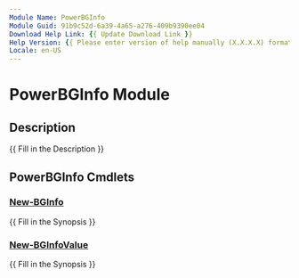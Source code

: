 ```yaml
---
Module Name: PowerBGInfo
Module Guid: 91b9c52d-6a39-4a65-a276-409b9390ee04
Download Help Link: {{ Update Download Link }}
Help Version: {{ Please enter version of help manually (X.X.X.X) format }}
Locale: en-US
---
```


# PowerBGInfo Module
## Description
{{ Fill in the Description }}

## PowerBGInfo Cmdlets
### [New-BGInfo](New-BGInfo.md)
{{ Fill in the Synopsis }}

### [New-BGInfoValue](New-BGInfoValue.md)
{{ Fill in the Synopsis }}

